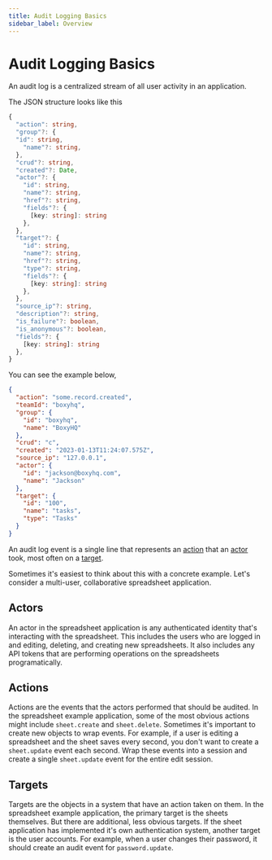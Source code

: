 ```yaml
---
title: Audit Logging Basics
sidebar_label: Overview
---
```


# Audit Logging Basics

An audit log is a centralized stream of all user activity in an application.

The JSON structure looks like this

```typescript
{
  "action": string,
  "group"?: {
  "id": string,
    "name"?: string,
  },
  "crud"?: string,
  "created"?: Date,
  "actor"?: {
    "id": string,
    "name"?: string,
    "href"?: string,
    "fields"?: {
      [key: string]: string
    },
  },
  "target"?: {
    "id": string,
    "name"?: string,
    "href"?: string,
    "type"?: string,
    "fields"?: {
      [key: string]: string
    },
  },
  "source_ip"?: string,
  "description"?: string,
  "is_failure"?: boolean,
  "is_anonymous"?: boolean,
  "fields"?: {
    [key: string]: string
  },
}
```

You can see the example below,

```json
{
  "action": "some.record.created",
  "teamId": "boxyhq",
  "group": {
    "id": "boxyhq",
    "name": "BoxyHQ"
  },
  "crud": "c",
  "created": "2023-01-13T11:24:07.575Z",
  "source_ip": "127.0.0.1",
  "actor": {
    "id": "jackson@boxyhq.com",
    "name": "Jackson"
  },
  "target": {
    "id": "100",
    "name": "tasks",
    "type": "Tasks"
  }
}
```

An audit log event is a single line that represents an [action](/docs/retraced/how-to-audit-log/actions) that an [actor](/docs/retraced/how-to-audit-log/actors) took, most often on a [target](/docs/retraced/how-to-audit-log/targets).

Sometimes it's easiest to think about this with a concrete example. Let's consider a multi-user, collaborative spreadsheet application.

## Actors

An actor in the spreadsheet application is any authenticated identity that's interacting with the spreadsheet. This includes the users who are logged in and editing, deleting, and creating new spreadsheets. It also includes any API tokens that are performing operations on the spreadsheets programatically.

## Actions

Actions are the events that the actors performed that should be audited. In the spreadsheet example application, some of the most obvious actions might include `sheet.create` and `sheet.delete`. Sometimes it's important to create new objects to wrap events. For example, if a user is editing a spreadsheet and the sheet saves every second, you don't want to create a `sheet.update` event each second. Wrap these events into a session and create a single `sheet.update` event for the entire edit session.

## Targets

Targets are the objects in a system that have an action taken on them. In the spreadsheet example application, the primary target is the sheets themselves. But there are additional, less obvious targets. If the sheet application has implemented it's own authentication system, another target is the user accounts. For example, when a user changes their password, it should create an audit event for `password.update`.
